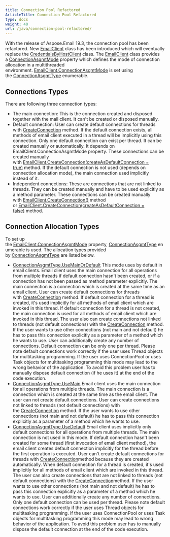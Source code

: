 ```yaml
---
title: Connection Pool Refactored
ArticleTitle: Connection Pool Refactored
type: docs
weight: 40
url: /java/connection-pool-refactored/
---
```


With the release of Aspose.Email 19.3, the connection pool has been refactored. New [EmailClient](https://apireference.aspose.com/email/java/com.aspose.email/EmailClient) class has been introduced which will eventually replace the [CredentialsByHostClient](https://apireference.aspose.com/error/404?path=email/java/com.aspose.email/CredentialsByHostClient) class. The [EmailClient](https://apireference.aspose.com/email/java/com.aspose.email/EmailClient) class provides a [ConnectionAsgmtMode](https://apireference.aspose.com/email/java/com.aspose.email/EmailClient#getConnectionAsgmtMode\(\)) property which defines the mode of connection allocation in a multithreaded environment. [EmailClient.ConnectionAsgmtMode](https://apireference.aspose.com/email/java/com.aspose.email/EmailClient#getConnectionAsgmtMode\(\)) is set using the [ConnectionAsgmtType](https://apireference.aspose.com/email/java/com.aspose.email/ConnectionAsgmtType) enumerable.
## **Connections Types**
There are following three connection types:

- The main connection:
  This is the connection created and disposed together with the mail client. It can't be created or disposed manually.
- Default connection:
  User can create default connections for threads with [CreateConnection](https://apireference.aspose.com/email/java/com.aspose.email/EmailClient#createConnection\(\)) method. If the default connection exists, all methods of email client executed in a thread will be implicitly using this connection. Only one default connection can exist per thread. It can be created manually or automatically. It depends on EmailClient.ConnectionAsgmtMode property. These connections can be created manually with [EmailClient.CreateConnection(createAsDefaultConnection = true)](https://apireference.aspose.com/email/java/com.aspose.email/EmailClient#createConnection\(boolean\)) method. If the default connection is not used (depends on connection allocation mode), the main connection used implicitly instead of it.
- Independent connections:
  These are connections that are not linked to threads. They can be created manually and have to be used explicitly as a method parameter. These connections can be created manually with [EmailClient.CreateConnection()](https://apireference.aspose.com/email/java/com.aspose.email/EmailClient#createConnection\(\)) method or [EmailClient.CreateConnection(createAsDefaultConnection = false)](https://apireference.aspose.com/email/java/com.aspose.email/EmailClient#createConnection\(boolean\)) method.
## **Connection Allocation Types**
To set up the [EmailClient.ConnectionAsgmtMode](https://apireference.aspose.com/email/java/com.aspose.email/EmailClient#getConnectionAsgmtMode\(\)) property, [ConnectionAsgmtType](https://apireference.aspose.com/email/java/com.aspose.email/ConnectionAsgmtType) enumerable is used. The allocation types provided by [ConnectionAsgmtType](https://apireference.aspose.com/email/java/com.aspose.email/ConnectionAsgmtType) are listed below.

- [ConnectionAsgmtType.UseMainOrDefault](https://apireference.aspose.com/email/java/com.aspose.email/ConnectionAsgmtType#UseMainOrDefault)
  This mode uses by default in email clients. Email client uses the main connection for all operations from multiple threads if default connection hasn't been created, or if a connection has not been passed as method parameter explicitly. The main connection is a connection which is created at the same time as an email client. User can create default connections for threads with [CreateConnection](https://apireference.aspose.com/email/java/com.aspose.email/EmailClient#createConnection\(\)) method. If default connection for a thread is created, it's used implicitly for all methods of email client which are invoked in this thread. If default connection for a thread is not created, the main connection is used for all methods of email client which are invoked in this thread. The user also can create connections not linked to threads (not default connections) with the [CreateConnection](https://apireference.aspose.com/email/java/com.aspose.email/EmailClient#createConnection\(\)) method. If the user wants to use other connections (not main and not default) he has to pass this connection explicitly as a parameter of a method which he wants to use. User can additionally create any number of connections. Default connection can be only one per thread. Please note default connections work correctly if the user uses Thread objects for multitasking programming. If the user uses ConnectionPool or uses Task objects for multitasking programming this mode may lead to the wrong behavior of the application. To avoid this problem user has to manually dispose default connection (if he uses it) at the end of the code execution.
- [ConnectionAsgmtType.UseMain](https://apireference.aspose.com/email/java/com.aspose.email/ConnectionAsgmtType#UseMain)
  Email client uses the main connection for all operations from multiple threads. The main connection is a connection which is created at the same time as the email client. The user can not create default connections. User can create connections not linked to threads (not default connections) with the [CreateConnection](https://apireference.aspose.com/email/java/com.aspose.email/EmailClient#createConnection\(\)) method. If the user wants to use other connections (not main and not default) he has to pass this connection explicitly as a parameter of a method which he wants to use. 
- [ConnectionAsgmtType.UseDefault](https://apireference.aspose.com/email/java/com.aspose.email/ConnectionAsgmtType#UseDefault)
  Email client uses implicitly only default connections for all operations from multiple threads. The main connection is not used in this mode. If default connection hasn't been created for some thread (first invocation of email client method), the email client creates default connection implicitly for the thread before the first operation is executed. User can't create default connections for threads with [CreateConnection](https://apireference.aspose.com/email/java/com.aspose.email/EmailClient#createConnection\(\))method because they are created automatically. When default connection for a thread is created, it's used implicitly for all methods of email client which are invoked in this thread. The user can also create connections that are not linked to threads (not default connections) with the [CreateConnection](https://apireference.aspose.com/email/java/com.aspose.email/EmailClient#createConnection\(\))method. If the user wants to use other connections (not main and not default) he has to pass this connection explicitly as a parameter of a method which he wants to use. User can additionally create any number of connections. Only one default connection can be used per thread. Please note default connections work correctly if the user uses Thread objects for multitasking programming. If the user uses ConnectionPool or uses Task objects for multitasking programming this mode may lead to wrong behavior of the application. To avoid this problem user has to manually dispose the default connection at the end of the code execution.
